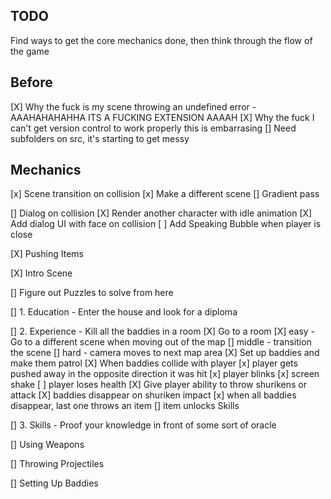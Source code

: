 
TODO
----

Find ways to get the core mechanics done, then think through the flow of the game

Before
------

[X] Why the fuck is my scene throwing an undefined error - AAAHAHAHAHHA ITS A FUCKING EXTENSION AAAAH
[X] Why the fuck I can't get version control to work properly this is embarrasing
[] Need subfolders on src, it's starting to get messy

Mechanics
---------

[x] Scene transition on collision
    [x] Make a different scene
    [] Gradient pass

[] Dialog on collision
    [X] Render another character with idle animation
    [X] Add dialog UI with face on collision
    [ ] Add Speaking Bubble when player is close

[X] Pushing Items 

[X] Intro Scene

[] Figure out Puzzles to solve from here 

  [] 1. Education - Enter the house and look for a diploma
    

  [] 2. Experience - Kill all the baddies in a room
    [X] Go to a room
    [X] easy - Go to a different scene when moving out of the map
    [] middle - transition the scene
    [] hard - camera moves to next map area
    [X] Set up baddies and make them patrol
    [X] When baddies collide with player
        [x] player gets pushed away in the opposite direction it was hit
        [x] player blinks
        [x] screen shake
        [ ] player loses health
    [X] Give player ability to throw shurikens or attack
    [X] baddies disappear on shuriken impact
    [x] when all baddies disappear, last one throws an item
    [] item unlocks Skills

  [] 3. Skills - Proof your knowledge in front of some sort of oracle  

[] Using Weapons

[] Throwing Projectiles

[] Setting Up Baddies